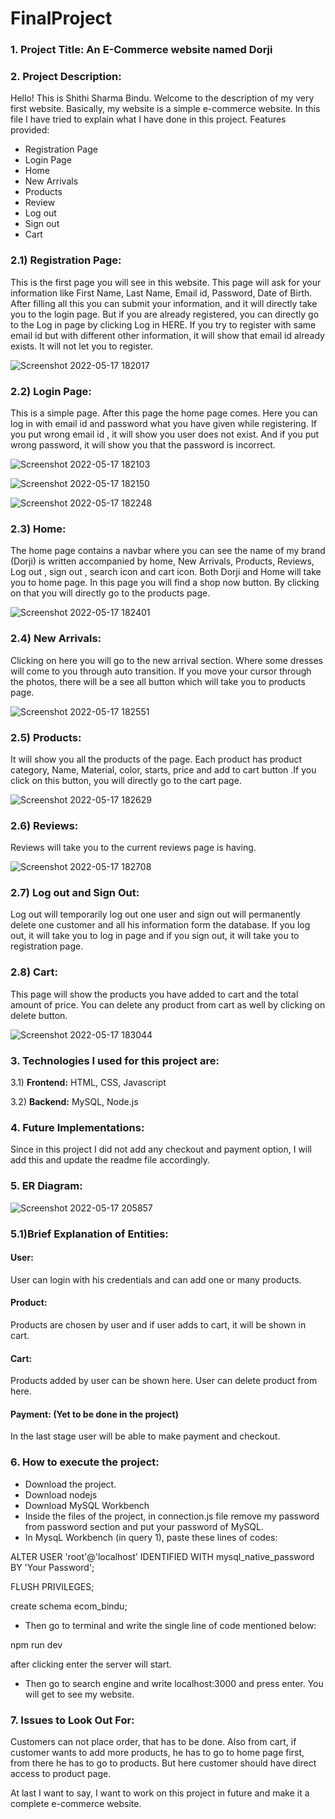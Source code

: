 # FinalProject
### 1. Project Title: An E-Commerce website named Dorji

### 2. Project Description:

Hello! This is Shithi Sharma Bindu. Welcome to the description of my very first website.  Basically, my website is a simple e-commerce website. In this file I have tried to explain what I have done in this project.
Features provided: 
- 	Registration Page
- 	Login Page
- 	Home
- 	New Arrivals
- 	Products
-   Review
-   Log out
-   Sign out
-   Cart

### 2.1) **Registration Page:**
This is the first page you will see in this website. This page will ask for your information like First Name, Last Name, Email id, Password, Date of Birth. After filling all this you can submit your information, and it will directly take you to the login page. But if you are already registered, you can directly go to the Log in page by clicking Log in HERE. If you try to register with same email id but with different other information, it will show that email id already exists. It will not let you to register.

![Screenshot 2022-05-17 182017](https://user-images.githubusercontent.com/103986892/168931159-6c0b3aa3-be68-40e0-aaf9-b10dd41e9638.png)


### 2.2) **Login Page:** 
This is a simple page. After this page the home page comes. Here you can log in with email id and password what you have given while registering. If you put wrong email id , it will show you user does not exist. And if you put wrong password, it will show you that the password is incorrect.

![Screenshot 2022-05-17 182103](https://user-images.githubusercontent.com/103986892/168931292-a40e6af9-11ce-48f0-9c91-2295eea03d16.png)


![Screenshot 2022-05-17 182150](https://user-images.githubusercontent.com/103986892/168931313-206fc398-9242-4fad-b2c6-bc61f711f86b.png)


![Screenshot 2022-05-17 182248](https://user-images.githubusercontent.com/103986892/168931327-67fa602b-bcff-4424-b4d2-a787b9b1b9dd.png)

### 2.3) **Home:**
The home page contains a navbar where you can see the name of my brand (Dorji) is written accompanied by home, New Arrivals, Products, Reviews, Log out , sign out , search icon and cart icon. Both Dorji and Home will take you to home page. In this page you will find a shop now button. By clicking on that you will directly go to the products page.

![Screenshot 2022-05-17 182401](https://user-images.githubusercontent.com/103986892/168931488-c1d21837-b8ba-4177-bb18-72e0690394b0.png)

### 2.4) **New Arrivals:** 
Clicking on here you will go to the new arrival section. Where some dresses will come to you through auto transition. If you move your cursor through the photos, there will be a see all button which will take you to products page.

![Screenshot 2022-05-17 182551](https://user-images.githubusercontent.com/103986892/168931632-5e4c6736-9933-463a-87fe-e31e1c7a2a9c.png)

### 2.5) **Products:**
It will show you all the products of the page.  Each product has product category, Name, Material, color, starts, price and add to cart button .If you click on this button, you will directly go to the cart page.

![Screenshot 2022-05-17 182629](https://user-images.githubusercontent.com/103986892/168931720-a1d45770-b96a-4f9d-97c1-c65db286199c.png)

### 2.6) **Reviews:**
Reviews will take you to the current reviews page is having.

![Screenshot 2022-05-17 182708](https://user-images.githubusercontent.com/103986892/168931898-fd2f45aa-0410-4167-a444-5ac410263df7.png)

### 2.7) **Log out and Sign Out:**
Log out will temporarily log out one user and sign out will permanently delete one customer and all his information form the database. If you log out, it will take you to log in page and if you sign out, it will take you to registration page.

### 2.8) **Cart:**
This page will show the products you have added to cart and the total amount of price. You can delete any product from cart as well by clicking on delete button. 

![Screenshot 2022-05-17 183044](https://user-images.githubusercontent.com/103986892/168931970-8bd892f8-1a40-4829-b38b-ca34c4ee5b06.png)


### 3. **Technologies I used for this project are:**
3.1) **Frontend:** 
HTML, CSS, Javascript

3.2) **Backend:** 
MySQL, Node.js

### 4. Future Implementations:
Since in this project I did not add any checkout and payment option, I will add this and update the readme file accordingly.

### 5. ER Diagram:

![Screenshot 2022-05-17 205857](https://user-images.githubusercontent.com/103986892/168935914-c338cdb1-65e2-40a1-80b0-74f622a1d437.png)

### 5.1)Brief Explanation of Entities: 

#### User: 
User can login with his credentials and can add one or many products.
#### Product:
Products are chosen by user and if user adds to cart, it will be shown in cart.
#### Cart:
Products added by user can be shown here. User can delete product from here.
#### Payment: (Yet to be done in the project)
In the last stage user will be able to make payment and checkout.


### 6. How to execute the project:
- Download the project.
- Download nodejs
- Download MySQL Workbench
- Inside the files of the project, in connection.js file remove my password from password section and put your password of MySQL.
- In MysqL Workbench (in query 1), paste these lines of codes:

ALTER USER 'root'@'localhost' IDENTIFIED WITH mysql_native_password BY 'Your Password';

FLUSH PRIVILEGES;

create schema ecom_bindu;

- Then go to terminal and write the single line of code mentioned below: 

npm run dev

after clicking enter the server will start.

- Then go to search engine and write localhost:3000 and press enter. You will get to see my website.


### 7. Issues to Look Out For:

Customers can not place order, that has to be done. Also from cart, if customer wants to add more products, he has to go to home page first, from there he has to go to products. But here customer should have direct access to product page. 

At last I want to say, I want to work on this project in future and make it a complete e-commerce website.
